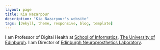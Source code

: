```yaml
---
layout: page
title: Kia Nazarpour
description: "Kia Nazarpour's website"
tags: [Jekyll, theme, responsive, blog, template]
---
```


I am Professor of Digital Health at <a href="https://www.ed.ac.uk/informatics" target="_blank">School of Informatics</a>, <a href="https://www.ed.ac.uk/" target="_blank">The University of Edinburgh</a>. I am Director of <a href="https://web.inf.ed.ac.uk/edinburgh-neuroprosthetics" target="_blank">Edinburgh Neuroprosthetics Laboratory</a>.